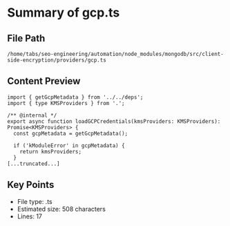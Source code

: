 # Summary of gcp.ts
  
## File Path
`/home/tabs/seo-engineering/automation/node_modules/mongodb/src/client-side-encryption/providers/gcp.ts`

## Content Preview
```
import { getGcpMetadata } from '../../deps';
import { type KMSProviders } from '.';

/** @internal */
export async function loadGCPCredentials(kmsProviders: KMSProviders): Promise<KMSProviders> {
  const gcpMetadata = getGcpMetadata();

  if ('kModuleError' in gcpMetadata) {
    return kmsProviders;
  }
[...truncated...]
```

## Key Points
- File type: .ts
- Estimated size: 508 characters
- Lines: 17
